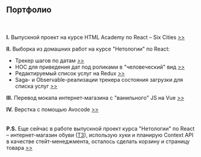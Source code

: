 ## Портфолио
\
\
**I.** Выпускной проект на курсе HTML Academy по React &ndash; Six Cities [>>](six-cities)

**II.** Выборка из домашних работ на курсе "Нетологии" по React:
* Трекер шагов по датам [>>](netology-highlights/form)
* HOC для приведения дат под роликами в "человеческий" вид [>>](netology-highlights/hoc)
* Редактируемый список услуг на Redux [>>](netology-highlights/redux)
* Saga- и Observable-реализации трекера состояния загрузки для списка услуг [>>](netology-highlights/saga_&_observable)

**III.** Перевод мокапа интернет-магазина с "ванильного" JS на Vue  [>>](vanilla-2-vue-basics)

**IV.** Верстка с помощью Avocode [>>](avocode-basics)
\
\
\
**P.S.** Еще сейчас в работе выпускной проект курса "Нетологии" по React &ndash; интернет-магазин обуви ([ТЗ](https://github.com/netology-code/ra16-diploma)), использую хуки и планирую Context API в качестве стейт-менеджмента, осталось сделать корзину и страницу товара [>>](https://github.com/vaniya-k/netology_bosa_noga)
